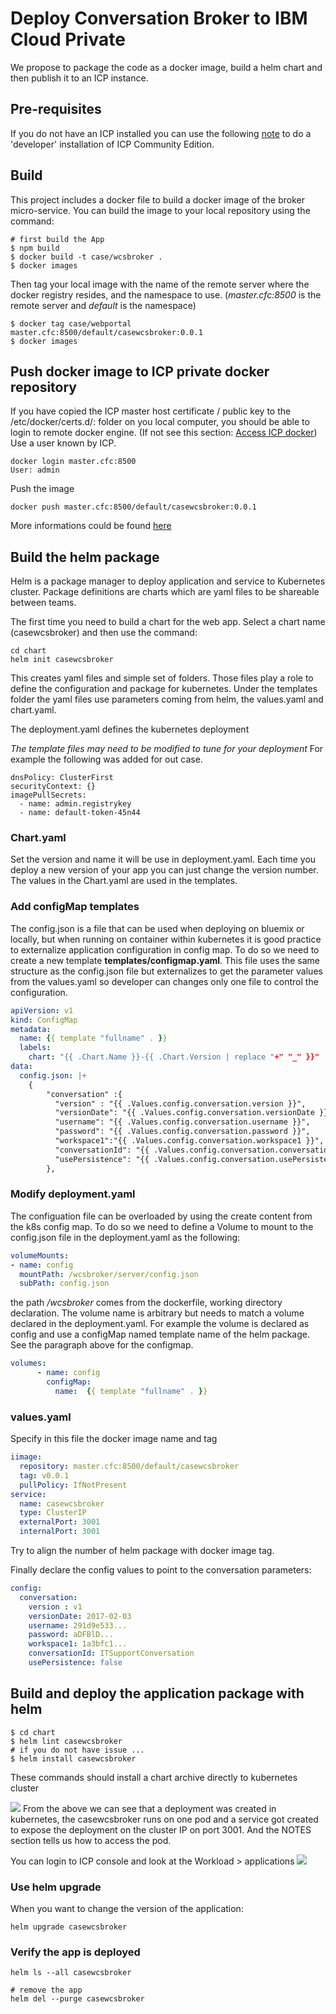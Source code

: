 # Deploy Conversation Broker to IBM Cloud Private
We propose to package the code as a docker image, build a helm chart and then publish it to an ICP instance.

## Pre-requisites
If you do not have an ICP installed you can use the following [note](https://github.com/ibm-cloud-architecture/refarch-cognitive/blob/master/doc/install-dev-icp21.md) to do a 'developer' installation of ICP Community Edition.

## Build
This project includes a docker file to build a docker image of the broker micro-service. You can build the image to your local repository using the command:
```
# first build the App
$ npm build
$ docker build -t case/wcsbroker .
$ docker images
```
Then tag your local image with the name of the remote server where the docker registry resides, and the namespace to use. (*master.cfc:8500* is the remote server and *default* is the namespace)
```
$ docker tag case/webportal master.cfc:8500/default/casewcsbroker:0.0.1
$ docker images
```

## Push docker image to ICP private docker repository

If you have copied the ICP master host certificate / public key to the /etc/docker/certs.d/<hostname>:<portnumber> folder on you local computer, you should be able to login to remote docker engine. (If not see this section: [Access ICP docker](https://github.com/ibm-cloud-architecture/refarch-integration/blob/master/docs/icp-deploy.md#access-to-icp-private-repository)) Use a user known by ICP.
```
docker login master.cfc:8500
User: admin
```
Push the image
```
docker push master.cfc:8500/default/casewcsbroker:0.0.1
```
More informations could be found [here](https://www.ibm.com/developerworks/community/blogs/fe25b4ef-ea6a-4d86-a629-6f87ccf4649e/entry/Working_with_the_local_docker_registry_from_Spectrum_Conductor_for_Containers?lang=en)

## Build the helm package
Helm is a package manager to deploy application and service to Kubernetes cluster. Package definitions are charts which are yaml files to be shareable between teams.

The first time you need to build a chart for the web app.  Select a chart name (casewcsbroker) and then use the command:
```
cd chart
helm init casewcsbroker
```

This creates yaml files and simple set of folders. Those files play a role to define the configuration and package for kubernetes. Under the templates folder the yaml files use parameters coming from helm, the values.yaml and chart.yaml.

The deployment.yaml defines the kubernetes deployment

*The template files may need to be modified to tune for your deployment* For example the following was added for out case.
```
dnsPolicy: ClusterFirst
securityContext: {}
imagePullSecrets:
  - name: admin.registrykey
  - name: default-token-45n44
```

### Chart.yaml
Set the version and name it will be use in deployment.yaml. Each time you deploy a new version of your app you can just change the version number. The values in the Chart.yaml are used in the templates.

### Add configMap templates
The config.json is a file that can be used when deploying on bluemix or locally, but when running on container within kubernetes it is good practice to externalize application configuration in config map. To do so we need to create a new template **templates/configmap.yaml**. This file uses the same structure as the config.json file but externalizes to get the parameter values from the values.yaml so developer can changes only one file to control the configuration.

```yaml
apiVersion: v1
kind: ConfigMap
metadata:
  name: {{ template "fullname" . }}
  labels:
    chart: "{{ .Chart.Name }}-{{ .Chart.Version | replace "+" "_" }}"
data:
  config.json: |+
    {
        "conversation" :{
          "version" : "{{ .Values.config.conversation.version }}",
          "versionDate": "{{ .Values.config.conversation.versionDate }}",
          "username": "{{ .Values.config.conversation.username }}",
          "password": "{{ .Values.config.conversation.password }}",
          "workspace1":"{{ .Values.config.conversation.workspace1 }}",
          "conversationId": "{{ .Values.config.conversation.conversationId }}",
          "usePersistence": "{{ .Values.config.conversation.usePersistence }}"
        },

```
### Modify deployment.yaml
The configuation file can be overloaded by using the create content from the k8s config map. To do so we need to define a Volume to mount to the config.json file in the deployment.yaml as the following:
```yaml
volumeMounts:
- name: config
  mountPath: /wcsbroker/server/config.json
  subPath: config.json
```
the path */wcsbroker* comes from the dockerfile, working directory declaration. The volume name is arbitrary but needs to match a volume declared in the deployment.yaml. For example the volume is declared as config and use a configMap named template name of the helm package. See the paragraph above for the configmap.

```yaml      
volumes:
      - name: config
        configMap:
          name:  {{ template "fullname" . }}
```

### values.yaml
Specify in this file the docker image name and tag
```yaml
iimage:
  repository: master.cfc:8500/default/casewcsbroker
  tag: v0.0.1
  pullPolicy: IfNotPresent
service:
  name: casewcsbroker
  type: ClusterIP
  externalPort: 3001
  internalPort: 3001
```

Try to align the number of helm package with docker image tag.

Finally declare the config values to point to the conversation parameters:
```yaml
config:
  conversation:
    version : v1
    versionDate: 2017-02-03
    username: 291d9e533...
    password: aDFBlD...
    workspace1: 1a3bfc1...
    conversationId: ITSupportConversation
    usePersistence: false
```

## Build and deploy the application package with helm
```
$ cd chart
$ helm lint casewcsbroker
# if you do not have issue ...
$ helm install casewcsbroker
```
These commands should install a chart archive directly to kubernetes cluster

![](helm-install-out.png)
From the above we can see that a deployment was created in kubernetes, the casewcsbroker runs on one pod and a service got created to expose the deployment on the cluster IP on port 3001. And the NOTES section tells us how to access the pod.

You can login to ICP console and look at the Workload > applications
![](app-deployed.png)

### Use helm upgrade
When you want to change the version of the application:
```
helm upgrade casewcsbroker
```

### Verify the app is deployed
```
helm ls --all casewcsbroker

# remove the app
helm del --purge casewcsbroker
```
